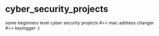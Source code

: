 # cyber_security_projects

some beginners level cyber security projects
#>> mac address changer
#>> keylogger
:)
